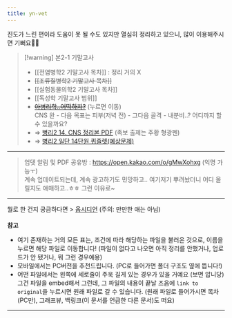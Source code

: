 ```yaml
---
title: yn-vet
---
```


진도가 느린 편이라 도움이 못 될 수도 있지만 열심히 정리하고 있으니, 많이 이용해주시면 기뻐요🙇‍♀️

>[!warning] 본2-1 기말고사
>-   [[전염병학2 기말고사 목차]] : 정리 거의 X
>-   ~~[[조류질병학2 기말고사 목차]]~~
>-   [[실험동물의학2 기말고사 목차]]
>-  [[독성학 기말고사 범위]]
>-  [~~아병리학..어떡하지?~~](https://miro.com/app/board/uXjVKGWi_mU=/?share_link_id=354299279465) (누르면 이동) <br> CNS 완 - 다음 목표는 피부(저녁 전) - 그다음 골격 - 내분비..? 어디까지 할 수 있을까요? 
>-  ⇒ [병리2 14. CNS 정리본 PDF](https://drive.google.com/file/d/1oTQKZeX_FxChspkVs80H5V1irwAGi4e7/view?usp=drive_link) (족보 출제는 주황 형광펜)
>-  ⇒ [병리2 일단 14단원 퀴즐렛(예상문제)](https://quizlet.com/kr/924489112/%EB%B3%91%EB%A6%AC2-14%EB%8B%A8%EC%9B%90-flash-cards/?x=1jqU&i=3z5eqj)

---
> 업뎃 알림 및 PDF 공유방 : https://open.kakao.com/o/gMwXohxg (익명 가능ㅜ)<br>계속 업데이트되는데, 계속 광고하기도 민망하고.. 여기저기 뿌려놨더니 어디 올릴지도 애매하고..ㅎㅎ 그런 이유로~

---

뭘로 한 건지 궁금하다면 > [옵시디언](https://obsidian.md/) (주의: 만만한 애는 아님)
<br><br>
**참고** <br>
- 여기 존재하는 거의 모든 표는, 조건에 따라 해당하는 파일을 불러온 것으로, 이름을 누르면 해당 파일로 이동합니다!
(파일이 없다고 나오면 아직 정리를 안했거나, 업로드가 안 됐거나, 뭐 그런 경우예용)
- 모바일에서는 PC버전을 추천드립니다. (PC로 들어가면 폴더 구조도 옆에 뜹니다!)
- 어떤 파일에서는 왼쪽에 세로줄이 주욱 길게 있는 경우가 있을 거예요 (보면 압니당)<br>그건 파일을 embed해서 그런데, 그 파일의 내용이 끝날 즈음에 `link to original`을 누르시면 원래 파일로 갈 수 있습니다. (원래 파일로 들어가시면 목차(PC만), 그래프뷰, 백링크(이 문서를 언급한 다른 문서)도 떠요)

---
